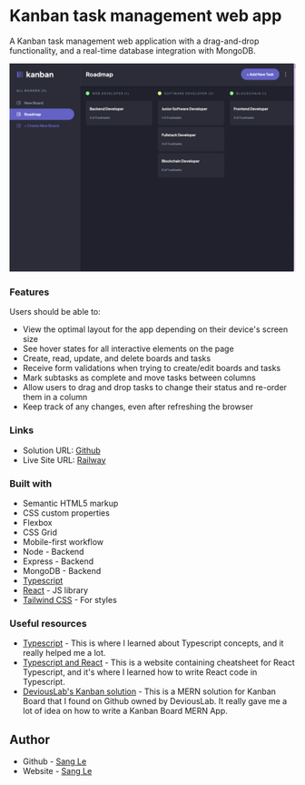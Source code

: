 # Kanban task management web app

A Kanban task management web application with a drag-and-drop functionality, and a real-time database integration with MongoDB.

![Design preview for the Kanban task management web app coding challenge](./screenshot.png)

### Features

Users should be able to:

- View the optimal layout for the app depending on their device's screen size
- See hover states for all interactive elements on the page
- Create, read, update, and delete boards and tasks
- Receive form validations when trying to create/edit boards and tasks
- Mark subtasks as complete and move tasks between columns
- Allow users to drag and drop tasks to change their status and re-order them in a column
- Keep track of any changes, even after refreshing the browser

### Links

- Solution URL: [Github](https://github.com/sqle157/kanban-task-management)
- Live Site URL: [Railway](https://kanban-task-management-production.up.railway.app/)

### Built with

- Semantic HTML5 markup
- CSS custom properties
- Flexbox
- CSS Grid
- Mobile-first workflow
- Node - Backend
- Express - Backend
- MongoDB - Backend
- [Typescript](https://www.typescriptlang.org/)
- [React](https://reactjs.org/) - JS library
- [Tailwind CSS](https://tailwindcss.com/) - For styles

### Useful resources

- [Typescript](https://www.typescriptlang.org/) - This is where I learned about Typescript concepts, and it really helped me a lot.
- [Typescript and React](https://react-typescript-cheatsheet.netlify.app/) - This is a website containing cheatsheet for React Typescript, and it's where I learned how to write React code in Typescript.
- [DeviousLab's Kanban solution](https://github.com/DeviousLab/mern-kanban-board) - This is a MERN solution for Kanban Board that I found on Github owned by DeviousLab. It really gave me a lot of idea on how to write a Kanban Board MERN App.

## Author

- Github - [Sang Le](https://github.com/sqle157)
- Website - [Sang Le](https://www.sanglq.com/)
